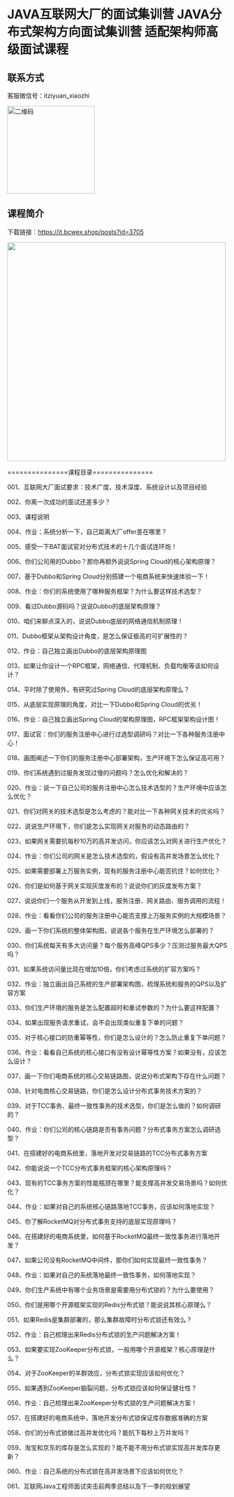 # JAVA互联网大厂的面试集训营 JAVA分布式架构方向面试集训营 适配架构师高级面试课程

## 联系方式

客服微信号：itziyuan_xiaozhi

<img src="https://ziyuanyun.oss-cn-guangzhou.aliyuncs.com/common/20240614073449/666b82192834a.jpg" width="200" height="200" alt="二维码">

## 课程简介

下载链接：https://it.bcwex.shop/posts?id=3705

<img src="https://ziyuanyun.oss-cn-guangzhou.aliyuncs.com/yun/20240515185306/66449412c1c2a.jpg" width="500" alt="">

  

 

 ===============课程目录===============

 001、互联网大厂面试要求：技术广度、技术深度、系统设计以及项目经验

 002、你离一次成功的面试还差多少？

 003、课程说明

 004、作业：系统分析一下，自己距离大厂offer差在哪里？

 005、感受一下BAT面试官对分布式技术的十几个面试连环炮！

 006、你们公司用的Dubbo？那你再额外说说Spring Cloud的核心架构原理？

 007、基于Dubbo和Spring Cloud分别搭建一个电商系统来快速体验一下！

 008、作业：你们的系统使用了哪种服务框架？为什么要这样技术选型？

 009、看过Dubbo源码吗？说说Dubbo的底层架构原理？

 010、咱们来聊点深入的，说说Dubbo底层的网络通信机制原理！

 011、Dubbo框架从架构设计角度，是怎么保证极高的可扩展性的？

 012、作业：自己独立画出Dubbo的底层架构原理图

 013、如果让你设计一个RPC框架，网络通信、代理机制、负载均衡等该如何设计？

 014、平时除了使用外，有研究过Spring Cloud的底层架构原理么？

 015、从底层实现原理的角度，对比一下Dubbo和Spring Cloud的优劣！

 016、作业：自己独立画出Spring Cloud的架构原理图，RPC框架架构设计图！

 017、面试官：你们的服务注册中心进行过选型调研吗？对比一下各种服务注册中心！

 018、画图阐述一下你们的服务注册中心部署架构，生产环境下怎么保证高可用？

 019、你们系统遇到过服务发现过慢的问题吗？怎么优化和解决的？

 020、作业：说一下自己公司的服务注册中心怎么技术选型的？生产环境中应该怎么优化？

 021、你们对网关的技术选型是怎么考虑的？能对比一下各种网关技术的优劣吗？

 022、说说生产环境下，你们是怎么实现网关对服务的动态路由的？

 023、如果网关需要抗每秒10万的高并发访问，你应该怎么对网关进行生产优化？

 024、作业：你们公司的网关是怎么技术选型的，假设有高并发场景怎么优化？

 025、如果需要部署上万服务实例，现有的服务注册中心能否抗住？如何优化？

 026、你们是如何基于网关实现灰度发布的？说说你们的灰度发布方案？

 027、说说你们一个服务从开发到上线，服务注册、网关路由、服务调用的流程！

 028、作业：看看你们公司的服务注册中心能否支撑上万服务实例的大规模场景？

 029、画一下你们系统的整体架构图，说说各个服务在生产环境怎么部署的？

 030、你们系统每天有多大访问量？每个服务高峰QPS多少？压测过服务最大QPS吗？

 031、如果系统访问量比现在增加10倍，你们考虑过系统的扩容方案吗？

 032、作业：独立画出自己系统的生产部署架构图，梳理系统和服务的QPS以及扩容方案

 033、你们生产环境的服务是怎么配置超时和重试参数的？为什么要这样配置？

 034、如果出现服务请求重试，会不会出现类似重复下单的问题？

 035、对于核心接口的防重幂等性，你们是怎么设计的？怎么防止重复下单问题？

 036、作业：看看自己系统的核心接口有没有设计幂等性方案？如果没有，应该怎么设计？

 037、画一下你们电商系统的核心交易链路图，说说分布式架构下存在什么问题？

 038、针对电商核心交易链路，你们是怎么设计分布式事务技术方案的？

 039、对于TCC事务、最终一致性事务的技术选型，你们是怎么做的？如何调研的？

 040、作业：你们公司的核心链路是否有事务问题？分布式事务方案怎么调研选型？

 041、在搭建好的电商系统里，落地开发对交易链路的TCC分布式事务方案

 042、你能说说一个TCC分布式事务框架的核心架构原理吗？

 043、现有的TCC事务方案的性能瓶颈在哪里？能支撑高并发交易场景吗？如何优化？

 044、作业：如果对自己的系统核心链路落地TCC事务，应该如何落地实现？

 045、你了解RocketMQ对分布式事务支持的底层实现原理吗？

 046、在搭建好的电商系统里，如何基于RocketMQ最终一致性事务进行落地开发？

 047、如果公司没有RocketMQ中间件，那你们如何实现最终一致性事务？

 048、作业：如果对自己的系统落地最终一致性事务，如何落地实现？

 049、你们生产系统中有哪个业务场景是需要用分布式锁的？为什么要使用？

 050、你们是用哪个开源框架实现的Redis分布式锁？能说说其核心原理么？

 051、如果Redis是集群部署的，那么集群故障时分布式锁还有效么？

 052、作业：自己梳理出来Redis分布式锁的生产问题解决方案！

 053、如果要实现ZooKeeper分布式锁，一般用哪个开源框架？核心原理是什么？

 054、对于ZooKeeper的羊群效应，分布式锁实现应该如何优化？

 055、如果遇到ZooKeeper脑裂问题，分布式锁应该如何保证健壮性？

 056、作业：自己梳理出来ZooKeeper分布式锁的生产问题解决方案！

 057、在搭建好的电商系统中，落地开发分布式锁保证库存数据准确的方案

 058、你们的分布式锁做过高并发优化吗？能抗下每秒上万并发吗？

 059、淘宝和京东的库存是怎么实现的？能不能不用分布式锁实现高并发库存更新？

 060、作业：自己系统的分布式锁在高并发场景下应该如何优化？

 061、互联网Java工程师面试突击前两季总结以及下一季的规划展望

  